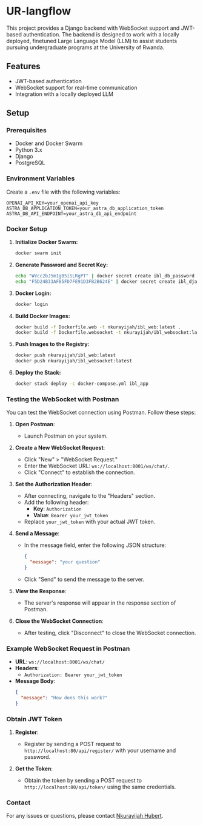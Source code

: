 
# UR-langflow

This project provides a Django backend with WebSocket support and JWT-based authentication. The backend is designed to work with a locally deployed, finetuned Large Language Model (LLM) to assist students pursuing undergraduate programs at the University of Rwanda.

## Features

- JWT-based authentication
- WebSocket support for real-time communication
- Integration with a locally deployed LLM

## Setup

### Prerequisites

- Docker and Docker Swarm
- Python 3.x
- Django
- PostgreSQL

### Environment Variables

Create a `.env` file with the following variables:

```env
OPENAI_API_KEY=your_openai_api_key
ASTRA_DB_APPLICATION_TOKEN=your_astra_db_application_token
ASTRA_DB_API_ENDPOINT=your_astra_db_api_endpoint
```

### Docker Setup

1. **Initialize Docker Swarm:**

   ```bash
   docker swarm init
   ```

2. **Generate Password and Secret Key:**

   ```bash
   echo "WVcc2bJ5m1gB5iSLRgPT" | docker secret create ibl_db_password -
   echo "F5D24B33AF85FD7FE91D3FB2B624E" | docker secret create ibl_django_secret_key -
   ```

3. **Docker Login:**

   ```bash
   docker login
   ```

4. **Build Docker Images:**

   ```bash
   docker build -f Dockerfile.web -t nkurayijah/ibl_web:latest .
   docker build -f Dockerfile.websocket -t nkurayijah/ibl_websocket:latest .
   ```

5. **Push Images to the Registry:**

   ```bash
   docker push nkurayijah/ibl_web:latest
   docker push nkurayijah/ibl_websocket:latest
   ```

6. **Deploy the Stack:**

   ```bash
   docker stack deploy -c docker-compose.yml ibl_app
   ```

### Testing the WebSocket with Postman

You can test the WebSocket connection using Postman. Follow these steps:

1. **Open Postman**:
   - Launch Postman on your system.

2. **Create a New WebSocket Request**:
   - Click "New" > "WebSocket Request."
   - Enter the WebSocket URL: `ws://localhost:8001/ws/chat/`.
   - Click "Connect" to establish the connection.

3. **Set the Authorization Header**:
   - After connecting, navigate to the "Headers" section.
   - Add the following header:
     - **Key**: `Authorization`
     - **Value**: `Bearer your_jwt_token`
   - Replace `your_jwt_token` with your actual JWT token.

4. **Send a Message**:
   - In the message field, enter the following JSON structure:
     ```json
     {
       "message": "your question"
     }
     ```
   - Click "Send" to send the message to the server.

5. **View the Response**:
   - The server's response will appear in the response section of Postman.

6. **Close the WebSocket Connection**:
   - After testing, click "Disconnect" to close the WebSocket connection.

### Example WebSocket Request in Postman

- **URL**: `ws://localhost:8001/ws/chat/`
- **Headers**:
  - `Authorization: Bearer your_jwt_token`
- **Message Body**:
  ```json
  {
    "message": "How does this work?"
  }
  ```

### Obtain JWT Token

1. **Register**:
   - Register by sending a POST request to `http://localhost:80/api/register/` with your username and password.

2. **Get the Token**:
   - Obtain the token by sending a POST request to `http://localhost:80/api/token/` using the same credentials.

### Contact

For any issues or questions, please contact [Nkurayijah Hubert](mailto:nkurayijah@gmail.com).
